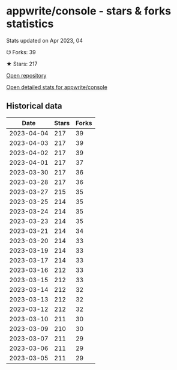 # appwrite/console - stars & forks statistics

Stats updated on Apr 2023, 04

☋ Forks: 39

★ Stars: 217

[Open repository](https://github.com/appwrite/console)

[Open detailed stats for appwrite/console](https://reviewgithub.com/rep/appwrite/console)

## Historical data
| Date | Stars | Forks |
|------|-------|-------|
| 2023-04-04 | 217 | 39 | 
| 2023-04-03 | 217 | 39 | 
| 2023-04-02 | 217 | 39 | 
| 2023-04-01 | 217 | 37 | 
| 2023-03-30 | 217 | 36 | 
| 2023-03-28 | 217 | 36 | 
| 2023-03-27 | 215 | 35 | 
| 2023-03-25 | 214 | 35 | 
| 2023-03-24 | 214 | 35 | 
| 2023-03-23 | 214 | 35 | 
| 2023-03-21 | 214 | 34 | 
| 2023-03-20 | 214 | 33 | 
| 2023-03-19 | 214 | 33 | 
| 2023-03-17 | 214 | 33 | 
| 2023-03-16 | 212 | 33 | 
| 2023-03-15 | 212 | 33 | 
| 2023-03-14 | 212 | 32 | 
| 2023-03-13 | 212 | 32 | 
| 2023-03-12 | 212 | 32 | 
| 2023-03-10 | 211 | 30 | 
| 2023-03-09 | 210 | 30 | 
| 2023-03-07 | 211 | 29 | 
| 2023-03-06 | 211 | 29 | 
| 2023-03-05 | 211 | 29 | 

